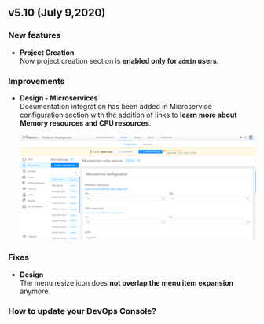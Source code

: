 ## v5.10 (July 9,2020)

### New features

* **Project Creation**        
    Now project creation section is **enabled only for `admin` users**.

### Improvements

* **Design - Microservices**        
    Documentation integration has been added in Microservice configuration section with the addition of links to **learn more about Memory resources and CPU resources**.

    ![link-resources](img/link-resources.png)

### Fixes

* **Design**            
    The menu resize icon does **not overlap the menu item expansion** anymore.

### How to update your DevOps Console?


